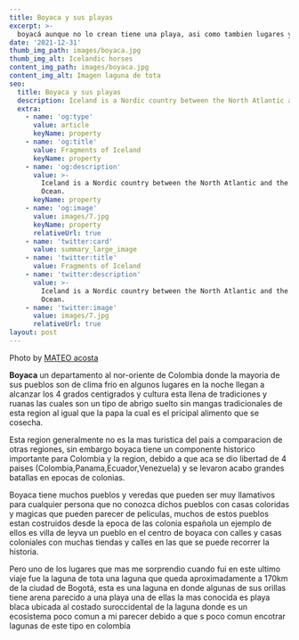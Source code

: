 ```yaml
---
title: Boyaca y sus playas   
excerpt: >-
  boyacá aunque no lo crean tiene una playa, asi como tambien lugares y pueblos que para cualquier persona pueden ser muy lindos. 
date: '2021-12-31'
thumb_img_path: images/boyaca.jpg
thumb_img_alt: Icelandic horses
content_img_path: images/boyaca.jpg
content_img_alt: Imagen laguna de tota
seo:
  title: Boyaca y sus playas 
  description: Iceland is a Nordic country between the North Atlantic and the Arctic Ocean.
  extra:
    - name: 'og:type'
      value: article
      keyName: property
    - name: 'og:title'
      value: Fragments of Iceland
      keyName: property
    - name: 'og:description'
      value: >-
        Iceland is a Nordic country between the North Atlantic and the Arctic
        Ocean.
      keyName: property
    - name: 'og:image'
      value: images/7.jpg
      keyName: property
      relativeUrl: true
    - name: 'twitter:card'
      value: summary_large_image
    - name: 'twitter:title'
      value: Fragments of Iceland
    - name: 'twitter:description'
      value: >-
        Iceland is a Nordic country between the North Atlantic and the Arctic
        Ocean.
    - name: 'twitter:image'
      value: images/7.jpg
      relativeUrl: true
layout: post
---
```


Photo by [MATEO acosta](https://unsplash.com/photos/uO4Au3LrCtk)

**Boyaca** un departamento al nor-oriente de Colombia donde la mayoria de sus pueblos son de clima frio en algunos lugares en la noche llegan a alcanzar los 4 grados centigrados y cultura esta llena de tradiciones y ruanas las cuales son un tipo de abrigo suelto sin mangas tradicionales de esta region al igual que la papa la cual es el pricipal alimento que se cosecha.

Esta region generalmente no es la mas turistica del pais a comparacion de otras regiones, sin embargo boyaca tiene un componente historico importante para Colombia y la region, debido a que aca se dio libertad de 4 paises (Colombia,Panama,Ecuador,Venezuela) y se levaron acabo grandes batallas en epocas de colonias.

Boyaca tiene muchos pueblos y veredas que pueden ser muy llamativos para cualquier persona que no conozca dichos pueblos con casas coloridas y magicas que pueden parecer de peliculas, muchos de estos pueblos estan costruidos desde la epoca de las colonia española un ejemplo de ellos es villa de leyva un pueblo en el centro de boyaca con calles y casas coloniales con muchas tiendas y calles en las que se puede recorrer la historia. 

Pero uno de los lugares que mas me sorprendio cuando fui en este ultimo viaje fue la laguna de tota una laguna que queda aproximadamente a 170km de la ciudad de Bogotá, esta es una laguna en donde algunas de sus orillas tiene arena parecido a una playa una de ellas la mas conocida es playa blaca ubicada al costado suroccidental de la laguna donde es un ecosistema poco comun a mi parecer debido a que s poco comun encotrar lagunas de este tipo en colombia

